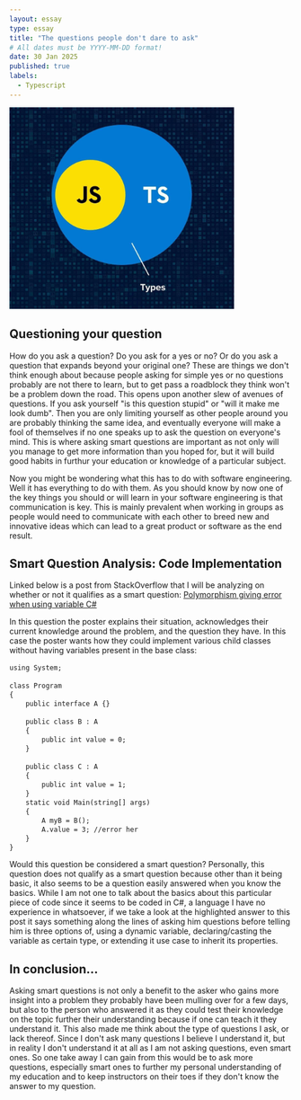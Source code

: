 ```yaml
---
layout: essay
type: essay
title: "The questions people don't dare to ask"
# All dates must be YYYY-MM-DD format!
date: 30 Jan 2025
published: true
labels:
  - Typescript
---
```


<img width="400px" class="rounded float-start pe-4" src="../img/typescriptlogo.png">

## Questioning your question
How do you ask a question? Do you ask for a yes or no? Or do you ask a question that expands beyond your original one? These are things we don't think enough about because people asking for simple yes or no questions probably are not there to learn, but to get pass a roadblock they think won't be a problem down the road. This opens upon another slew of avenues of questions. If you ask yourself "is this question stupid" or "will it make me look dumb". Then you are only limiting yourself as other people around you are probably thinking the same idea, and eventually everyone will make a fool of themselves if no one speaks up to ask the question on everyone's mind. This is where asking smart questions are important as not only will you manage to get more information than you hoped for, but it will build good habits in furthur your education or knowledge of a particular subject.

Now you might be wondering what this has to do with software engineering. Well it has everything to do with them. As you should know by now one of the key things you should or will learn in your software engineering is that communication is key. This is mainly prevalent when working in groups as people would need to communicate with each other to breed new and innovative ideas which can lead to a great product or software as the end result. 

## Smart Question Analysis: Code Implementation
Linked below is a post from StackOverflow that I will be analyzing on whether or not it qualifies as a smart question:
[Polymorphism giving error when using variable C#](https://stackoverflow.com/questions/79401749/polymorphism-giving-error-when-using-variable-c-sharp)

In this question the poster explains their situation, acknowledges their current knowledge around the problem, and the question they have. In this case the poster wants how they could implement various child classes without having variables present in the base class:
```
using System;

class Program
{
    public interface A {}

    public class B : A
    {
        public int value = 0;
    }

    public class C : A
    {
        public int value = 1;
    }
    static void Main(string[] args)
    {
        A myB = B();
        A.value = 3; //error her
    }
}

```

Would this question be considered a smart question? Personally, this question does not qualify as a smart question because other than it being basic, it also seems to be a question easily answered when you know the basics. While I am not one to talk about the basics about this particular piece of code since it seems to be coded in C#, a language I have no experience in whatsoever, if we take a look at the highlighted answer to this post it says something along the lines of asking him questions before telling him is three options of, using a dynamic variable, declaring/casting the variable as certain type, or extending it use case to inherit its properties. 

## In conclusion...
Asking smart questions is not only a benefit to the asker who gains more insight into a problem they probably have been mulling over for a few days, but also to the person who answered it as they could test their knowledge on the topic further their understanding because if one can teach it they understand it. This also made me think about the type of questions I ask, or lack thereof. Since I don't ask many questions I believe I understand it, but in reality I don't understand it at all as I am not asking questions, even smart ones. So one take away I can gain from this would be to ask more questions, especially smart ones to further my personal understanding of my education and to keep instructors on their toes if they don't know the answer to my question.
